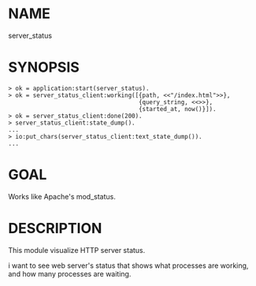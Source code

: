 NAME
====

server_status

SYNOPSIS
========

    > ok = application:start(server_status).
    > ok = server_status_client:working([{path, <<"/index.html">>},
                                         {query_string, <<>>},
                                         {started_at, now()}]).
    > ok = server_status_client:done(200).
    > server_status_client:state_dump().
    ...
    > io:put_chars(server_status_client:text_state_dump()).
    ...

GOAL
====

Works like Apache's mod_status.

DESCRIPTION
===========

This module visualize HTTP server status.

i want to see web server's status that shows what processes are working,
and how many processes are waiting.
